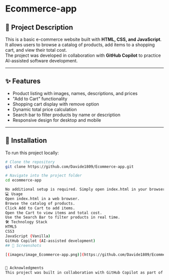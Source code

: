 # Ecommerce-app

## 📖 Project Description
This is a basic e-commerce website built with **HTML, CSS, and JavaScript**.  
It allows users to browse a catalog of products, add items to a shopping cart, and view their total cost.  
The project was developed in collaboration with **GitHub Copilot** to practice AI-assisted software development.

---

## ✨ Features
- Product listing with images, names, descriptions, and prices  
- "Add to Cart" functionality  
- Shopping cart display with remove option  
- Dynamic total price calculation  
- Search bar to filter products by name or description  
- Responsive design for desktop and mobile  

---

## 🚀 Installation
To run this project locally:  

```bash
# Clone the repository
git clone https://github.com/Davide1809/Ecommerce-app.git

# Navigate into the project folder
cd ecommerce-app

No additional setup is required. Simply open index.html in your browser.
💻 Usage
Open index.html in a web browser.
Browse the catalog of products.
Click Add to Cart to add items.
Open the Cart to view items and total cost.
Use the Search Bar to filter products in real time.
🛠️ Technology Stack
HTML5
CSS3
JavaScript (Vanilla)
GitHub Copilot (AI-assisted development)
## 📸 Screenshots

[(images/image_Ecommerce-app.png)](https://github.com/Davide1809/Ecommerce-app/blob/main/images/image_Ecommerce-app.png?raw=true)<img width="2940" height="1912" alt="image" src="https://github.com/user-attachments/assets/6614e705-9338-4f4c-8964-14517491e60f" />


🙌 Acknowledgments
This project was built in collaboration with GitHub Copilot as part of a learning assignment to practice modern AI-assisted development workflows.
